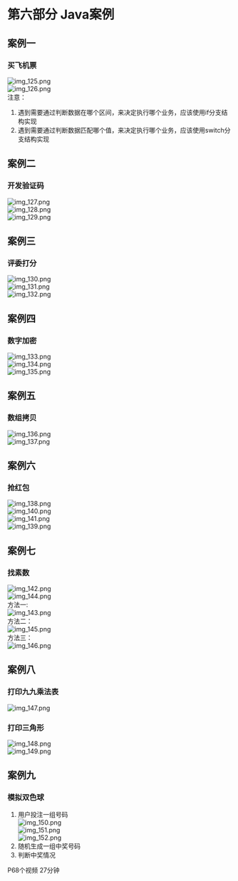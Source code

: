 # 第六部分 Java案例  

##  案例一  
###  买飞机票  
![img_125.png](img_125.png)  
![img_126.png](img_126.png)  
注意：  
1.  遇到需要通过判断数据在哪个区间，来决定执行哪个业务，应该使用if分支结构实现  
2.  遇到需要通过判断数据匹配哪个值，来决定执行哪个业务，应该使用switch分支结构实现  
##  案例二  
###  开发验证码  
![img_127.png](img_127.png)  
![img_128.png](img_128.png)  
![img_129.png](img_129.png)
##  案例三  
###  评委打分  
![img_130.png](img_130.png)  
![img_131.png](img_131.png)  
![img_132.png](img_132.png)  
##  案例四  
###  数字加密  
![img_133.png](img_133.png)  
![img_134.png](img_134.png)  
![img_135.png](img_135.png)  
##  案例五  
###  数组拷贝  
![img_136.png](img_136.png)  
![img_137.png](img_137.png)  
##  案例六  
###  抢红包  
![img_138.png](img_138.png)  
![img_140.png](img_140.png)  
![img_141.png](img_141.png)  
![img_139.png](img_139.png)  
##  案例七  
###  找素数  
![img_142.png](img_142.png)  
![img_144.png](img_144.png)  
方法一:  
![img_143.png](img_143.png)  
方法二：  
![img_145.png](img_145.png)  
方法三：  
![img_146.png](img_146.png)  
##  案例八  
###   打印九九乘法表     
![img_147.png](img_147.png)  
###  打印三角形  
![img_148.png](img_148.png)  
![img_149.png](img_149.png)  
##  案例九  
###  模拟双色球  
1.  用户投注一组号码  
![img_150.png](img_150.png)  
![img_151.png](img_151.png)  
![img_152.png](img_152.png)  
2.  随机生成一组中奖号码  
3.  判断中奖情况  





P68个视频  27分钟





